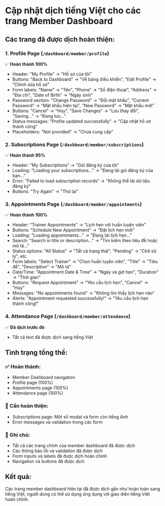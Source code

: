 # Cập nhật dịch tiếng Việt cho các trang Member Dashboard

## Các trang đã được dịch hoàn thiện:

### 1. Profile Page (`/dashboard/member/profile`)
✅ **Hoàn thành 100%**
- Header: "My Profile" → "Hồ sơ của tôi"
- Buttons: "Back to Dashboard" → "Về bảng điều khiển", "Edit Profile" → "Chỉnh sửa hồ sơ"
- Form labels: "Name" → "Tên", "Phone" → "Số điện thoại", "Address" → "Địa chỉ", "Date of Birth" → "Ngày sinh"
- Password section: "Change Password" → "Đổi mật khẩu", "Current Password" → "Mật khẩu hiện tại", "New Password" → "Mật khẩu mới"
- Buttons: "Cancel" → "Hủy", "Save Changes" → "Lưu thay đổi", "Saving..." → "Đang lưu..."
- Status messages: "Profile updated successfully" → "Cập nhật hồ sơ thành công"
- Placeholders: "Not provided" → "Chưa cung cấp"

### 2. Subscriptions Page (`/dashboard/member/subscriptions`)
✅ **Hoàn thành 95%**
- Header: "My Subscriptions" → "Gói đăng ký của tôi"
- Loading: "Loading your subscriptions..." → "Đang tải gói đăng ký của bạn..."
- Error: "Failed to load subscription records" → "Không thể tải dữ liệu đăng ký"
- Buttons: "Try Again" → "Thử lại"

### 3. Appointments Page (`/dashboard/member/appointments`)
✅ **Hoàn thành 100%**
- Header: "Trainer Appointments" → "Lịch hẹn với huấn luyện viên"
- Buttons: "Schedule New Appointment" → "Đặt lịch hẹn mới"
- Loading: "Loading appointments..." → "Đang tải lịch hẹn..."
- Search: "Search in title or description..." → "Tìm kiếm theo tiêu đề hoặc mô tả..."
- Status options: "All Status" → "Tất cả trạng thái", "Pending" → "Chờ xử lý", etc.
- Form labels: "Select Trainer" → "Chọn huấn luyện viên", "Title" → "Tiêu đề", "Description" → "Mô tả"
- Date/Time: "Appointment Date & Time" → "Ngày và giờ hẹn", "Duration" → "Thời gian"
- Buttons: "Request Appointment" → "Yêu cầu lịch hẹn", "Cancel" → "Hủy"
- Messages: "No appointments found" → "Không tìm thấy lịch hẹn nào"
- Alerts: "Appointment requested successfully!" → "Yêu cầu lịch hẹn thành công!"

### 4. Attendance Page (`/dashboard/member/attendance`)
✅ **Đã dịch trước đó**
- Tất cả text đã được dịch sang tiếng Việt

## Tình trạng tổng thể:

### ✅ Hoàn thành:
- Member Dashboard navigation
- Profile page (100%)
- Appointments page (100%)
- Attendance page (100%)

### 🔄 Cần hoàn thiện:
- Subscriptions page: Một số modal và form còn tiếng Anh
- Error messages và validation trong các form

### 📝 Ghi chú:
- Tất cả các trang chính của member dashboard đã được dịch
- Các thông báo lỗi và validation đã được dịch
- Form inputs và labels đã được dịch hoàn chỉnh
- Navigation và buttons đã được dịch

## Kết quả:
Các trang member dashboard hiện tại đã được dịch gần như hoàn toàn sang tiếng Việt, người dùng có thể sử dụng ứng dụng với giao diện tiếng Việt hoàn chỉnh. 